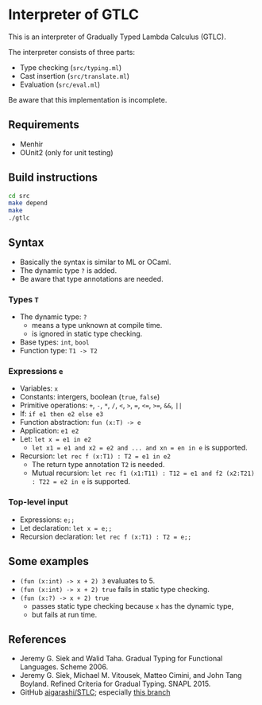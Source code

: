 # Interpreter of GTLC

This is an interpreter of Gradually Typed Lambda Calculus (GTLC).

The interpreter consists of three parts:

- Type checking (`src/typing.ml`)
- Cast insertion (`src/translate.ml`)
- Evaluation (`src/eval.ml`)

Be aware that this implementation is incomplete.

## Requirements

- Menhir
- OUnit2 (only for unit testing)

## Build instructions

```sh
cd src
make depend
make
./gtlc
```

## Syntax

- Basically the syntax is similar to ML or OCaml.
- The dynamic type `?` is added.
- Be aware that type annotations are needed.

### Types `T`

- The dynamic type: `?`
  - means a type unknown at compile time.
  - is ignored in static type checking.
- Base types: `int`, `bool`
- Function type: `T1 -> T2`

### Expressions `e`

- Variables: `x`
- Constants: intergers, boolean (`true`, `false`)
- Primitive operations: `+`, `-`, `*`, `/`, `<`, `>`, `=`, `<=`, `>=`, `&&`, `||`
- If: `if e1 then e2 else e3`
- Function abstraction: `fun (x:T) -> e`
- Application: `e1 e2`
- Let: `let x = e1 in e2`
  - `let x1 = e1 and x2 = e2 and ... and xn = en in e` is supported.
- Recursion: `let rec f (x:T1) : T2 = e1 in e2`
  - The return type annotation `T2` is needed.
  - Mutual recursion: `let rec f1 (x1:T11) : T12 = e1 and f2 (x2:T21) : T22 = e2 in e` is supported.

### Top-level input

- Expressions: `e;;`
- Let declaration: `let x = e;;`
- Recursion declaration: `let rec f (x:T1) : T2 = e;;`


## Some examples

- `(fun (x:int) -> x + 2) 3` evaluates to 5.
- `(fun (x:int) -> x + 2) true` fails in static type checking.
- `(fun (x:?) -> x + 2) true`
  - passes static type checking because `x` has the dynamic type,
  - but fails at run time.


## References

- Jeremy G. Siek and Walid Taha. Gradual Typing for Functional Languages. Scheme 2006.
- Jeremy G. Siek, Michael M. Vitousek, Matteo Cimini, and John Tang Boyland.
Refined Criteria for Gradual Typing. SNAPL 2015.
- GitHub [aigarashi/STLC](https://github.com/aigarashi/STLC); especially [this branch](https://github.com/aigarashi/STLC/tree/gtlc)
